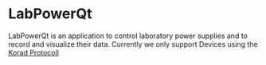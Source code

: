 # LabPowerQt

LabPowerQt is an application to control laboratory power supplies and to record and visualize their data. Currently we only support Devices using the [Korad Protocoll](http://sigrok.org/wiki/Velleman_PS3005D)